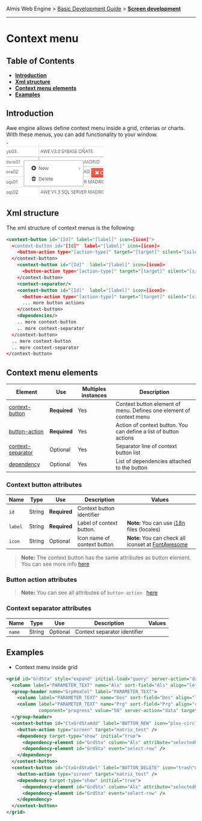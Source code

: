 Almis Web Engine > [Basic Development Guide](basic-developer-guide.md) > **[Screen development](basic-screen-development.md)**

---

# **Context menu**

## Table of Contents

* **[Introduction](#introduction)**
* **[Xml structure](#xml-structure)**
* **[Context menu elements](#context-menu-elements)**
* **[Examples](#examples)**

## Introduction

Awe engine allows define context menu inside a grid, criterias or charts. With these menus, you can add functionality to your window.

![GridContextMenu](images/GridContextMenu.png)

## Xml structure

The xml structure of context menus is the following:

```xml
<context-button id="[Id]" label="[label]" icon=[icon]">
  <context-button id="[Id]"  label="[label]" icon=[icon]>
    <button-action type="[action-type]" target="[target]" silent="[silent]" />
  </context-button>
    <context-button id="[Id]"  label="[label]" icon=[icon]>
      <button-action type="[action-type]" target="[target]" silent="[silent]" />
    </context-button>
    <context-separator/>
    <context-button id="[Id]"  label="[label]" icon=[icon]>
      <button-action type="[action-type]" target="[target]" silent="[silent]" />
      ... more button actions
    </context-button>
    <dependencies/>
    .. more context-button
    .. more context-separator
  </context-button>
  .. more context-button
  .. more context-separator
</context-button>
```

## Context menu elements

| Element     | Use      | Multiples instances    | Description                                        |
| ----------- | ---------|------------------------|----------------------------------------------------|
| [context-button](#context-button-attributes) | **Required** | Yes | Context button element of menu. Defines one element of context menu |
| [button-action](#button-action-attributes) | **Required** | Yes | Action of context button. You can define a list of button actions |
| [context-separator](#context-separator-attributes) | Optional | Yes | Separator line of context button list |
| [dependency](dependencies.md) | Optional | Yes | List of dependencies attached to the button |

### Context button attributes

| Name |  Type | Use | Description     | Values |
| ------ | -------| ---------------------- | ----------------------------------|---------------------------------------- |
|`id`| String | **Required** | Context button identifier ||
|`label`| String | **Required** | Label of context button. | **Note:** You can use [i18n](i18n-internationalization.md) files (locales) |
|`icon` | String | Optional | Icon name of context button | **Note:** You can check all iconset at [FontAwesome](http://fontawesome.io/icons/)  |

> **Note:** The context button has the same attributes as button element. You can see more info [here](button.md#button-attributes)

### Button action attributes

> **Note:** You can see all attributes of `button-action ` [here](button.md#button-actions)

### Context separator attributes

| Name |  Type | Use | Description     | Values |
| ------ | -------| ---------------------- | ----------------------------------|---------------------------------------- |
|`name`| String | Optional | Context separator identifier ||

## Examples

- Context menu inside grid

```xml
<grid id="GrdSta" style="expand" initial-load="query" server-action="data" target-action="QryUniTst" max="30">
  <column label="PARAMETER_TEXT" name="Als" sort-field="Als" align="left" charlength="20" style="separator" />
  <group-header name="GrpHeaCol" label="PARAMETER_TEXT">
    <column label="PARAMETER_TEXT" name="Des" sort-field="Des" align="left" charlength="40" />
    <column label="PARAMETER_TEXT" name="Prg" sort-field="Prg" align="center" charlength="40" 
            component="progress" value="50" server-action="data" target-action="QryChkPrg" />
  </group-header>
  <context-button id="CtxGrdStaAdd" label="BUTTON_NEW" icon="plus-circle" >
    <button-action type="screen" target="matrix_test" />
    <dependency target-type="show" initial="true">
      <dependency-element id="GrdSta" column="Als" attribute="selectedRowValue" condition="!=" value="awemadora02" />
      <dependency-element id="GrdSta" event="select-row" />
    </dependency>
  </context-button>
  <context-button id="CtxGrdStaDel" label="BUTTON_DELETE" icon="trash">
    <button-action type="screen" target="matrix_test" />
    <dependency target-type="show" initial="true">
      <dependency-element id="GrdSta" column="Als" attribute="selectedRowValue" condition="==" value="awemadora02" />
      <dependency-element id="GrdSta" event="select-row" />
    </dependency>
  </context-button>
</grid>
```
